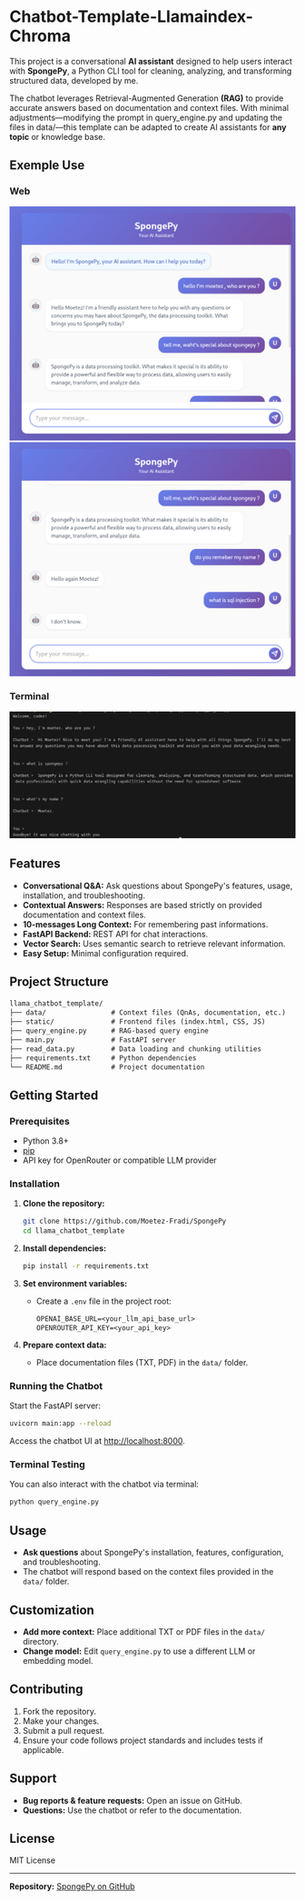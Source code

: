 # Chatbot-Template-Llamaindex-Chroma

This project is a conversational **AI assistant** designed to help users interact with **SpongePy**, a Python CLI tool for cleaning, analyzing, and transforming structured data, developed by me.

The chatbot leverages Retrieval-Augmented Generation **(RAG)** to provide accurate answers based on documentation and context files. With minimal adjustments—modifying the prompt in query_engine.py and updating the files in data/—this template can be adapted to create AI assistants for **any topic** or knowledge base.

## Exemple Use

### Web

![Web exemple](./screenshots/web1.png)
![Web exemple](./screenshots/web2.png)

### Terminal

![Web exemple](./screenshots/terminal.png)

## Features

- **Conversational Q&A:** Ask questions about SpongePy's features, usage, installation, and troubleshooting.
- **Contextual Answers:** Responses are based strictly on provided documentation and context files.
- **10-messages Long Context:** For remembering past informations.
- **FastAPI Backend:** REST API for chat interactions.
- **Vector Search:** Uses semantic search to retrieve relevant information.
- **Easy Setup:** Minimal configuration required.

## Project Structure

```
llama_chatbot_template/
├── data/                # Context files (QnAs, documentation, etc.)
├── static/              # Frontend files (index.html, CSS, JS)
├── query_engine.py      # RAG-based query engine
├── main.py              # FastAPI server
├── read_data.py         # Data loading and chunking utilities
├── requirements.txt     # Python dependencies
└── README.md            # Project documentation
```

## Getting Started

### Prerequisites

- Python 3.8+
- [pip](https://pip.pypa.io/en/stable/)
- API key for OpenRouter or compatible LLM provider

### Installation

1. **Clone the repository:**
   ```bash
   git clone https://github.com/Moetez-Fradi/SpongePy
   cd llama_chatbot_template
   ```

2. **Install dependencies:**
   ```bash
   pip install -r requirements.txt
   ```

3. **Set environment variables:**
   - Create a `.env` file in the project root:
     ```
     OPENAI_BASE_URL=<your_llm_api_base_url>
     OPENROUTER_API_KEY=<your_api_key>
     ```

4. **Prepare context data:**
   - Place documentation files (TXT, PDF) in the `data/` folder.

### Running the Chatbot

Start the FastAPI server:

```bash
uvicorn main:app --reload
```

Access the chatbot UI at [http://localhost:8000](http://localhost:8000).

### Terminal Testing

You can also interact with the chatbot via terminal:

```bash
python query_engine.py
```

## Usage

- **Ask questions** about SpongePy's installation, features, configuration, and troubleshooting.
- The chatbot will respond based on the context files provided in the `data/` folder.

## Customization

- **Add more context:** Place additional TXT or PDF files in the `data/` directory.
- **Change model:** Edit `query_engine.py` to use a different LLM or embedding model.

## Contributing

1. Fork the repository.
2. Make your changes.
3. Submit a pull request.
4. Ensure your code follows project standards and includes tests if applicable.

## Support

- **Bug reports & feature requests:** Open an issue on GitHub.
- **Questions:** Use the chatbot or refer to the documentation.

## License

MIT License

---

**Repository:** [SpongePy on GitHub](https://github.com/Moetez-Fradi/SpongePy)
